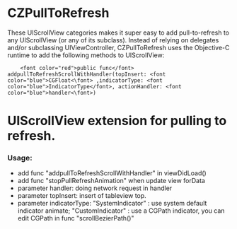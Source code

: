 # CZPullToRefresh
  These UIScrollView categories makes it super easy to add pull-to-refresh  to any UIScrollView (or any of its subclass). Instead of relying on delegates and/or subclassing UIViewController, CZPullToRefresh uses the Objective-C runtime to add the following methods to UIScrollView:
  ```
      <font color="red">public func</font> addpullToRefreshScrollWithHandler(topInsert: <font color="blue">CGFloat<\font> ,indicatorType: <font color="blue">IndicatorType</font>, actionHandler: <font color="blue">handler<\font>)
  ```
# UIScrollView extension for pulling to refresh.
### Usage:
 * add func "addpullToRefreshScrollWithHandler" in viewDidLoad()
 * add func "stopPullRefreshAnimation" when update view forData
 * parameter handler: doing network request in handler
 * parameter topInsert: insert of tableview top.
 * parameter indicatorType: "SystemIndicator" : use system default indicator animate; "CustomIndicator" : use a CGPath indicator, you can edit CGPath in func "scrollBezierPath()"
